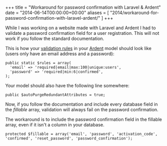 +++
title = "Workaround for password confirmation with Laravel & Ardent"
date = "2014-06-14T00:00:00+00:00"
aliases = [
        "2014/workaround-for-password-confirmation-with-laravel-ardent/"
    ]
+++

While I was working on a website made with Laravel and Ardent I had to validate a password confirmation field for a user registration. This will not work if you follow the standard documentation.

This is how your [validation rules](http://laravel.com/docs/validation) in your [Ardent](https://github.com/laravelbook/ardent) model should look like (users only have an email address and a password):

    public static $rules = array(
      'email' => 'required|email|max:100|unique:users',
      'password' => 'required|min:6|confirmed',
    );

Your model should also have the following line somewhere:

    public $autoPurgeRedundantAttributes = true;

Now, if you follow the documentation and include every database field in the _fillable_ array, validation will always fail on the password confirmation.

The workaround is to include the password confirmation field in the fillable array, even if it isn't a column in your database.

    protected $fillable = array('email', 'password', 'activation_code', 'confirmed', 'reset_password', 'password_confirmation');
